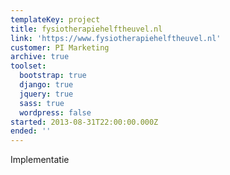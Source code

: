 ```yaml
---
templateKey: project
title: fysiotherapiehelftheuvel.nl
link: 'https://www.fysiotherapiehelftheuvel.nl'
customer: PI Marketing
archive: true
toolset:
  bootstrap: true
  django: true
  jquery: true
  sass: true
  wordpress: false
started: 2013-08-31T22:00:00.000Z
ended: ''
---
```

Implementatie
